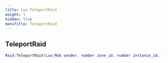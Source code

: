```yaml
---
title: Lua TeleportRaid
weight: 1
hidden: true
menuTitle: TeleportRaid
---
```

## TeleportRaid
```lua
Raid:TeleportRaid(Lua_Mob sender, number zone_id, number instance_id, float x, float y, float z, float h); -- void
```